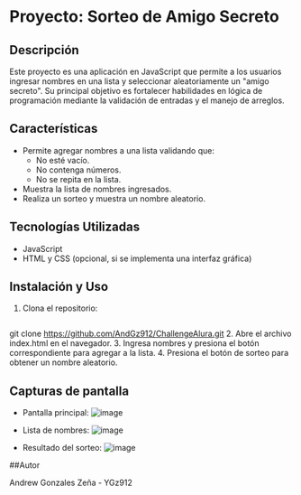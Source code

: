 # Proyecto: Sorteo de Amigo Secreto

## Descripción
Este proyecto es una aplicación en JavaScript que permite a los usuarios ingresar nombres en una lista y seleccionar aleatoriamente un "amigo secreto". Su principal objetivo es fortalecer habilidades en lógica de programación mediante la validación de entradas y el manejo de arreglos.

## Características
- Permite agregar nombres a una lista validando que:
  - No esté vacío.
  - No contenga números.
  - No se repita en la lista.
- Muestra la lista de nombres ingresados.
- Realiza un sorteo y muestra un nombre aleatorio.

## Tecnologías Utilizadas
- JavaScript
- HTML y CSS (opcional, si se implementa una interfaz gráfica)

## Instalación y Uso
1. Clona el repositorio:
   ```sh
git clone https://github.com/AndGz912/ChallengeAlura.git
2. Abre el archivo index.html en el navegador.
3. Ingresa nombres y presiona el botón correspondiente para agregar a la lista.
4. Presiona el botón de sorteo para obtener un nombre aleatorio.

## Capturas de pantalla
- Pantalla principal: 
![image](https://github.com/user-attachments/assets/02b5efa3-4e38-4887-a81f-23afc09ed7e7)

- Lista de nombres:
![image](https://github.com/user-attachments/assets/dd38271e-f0ca-4fe4-b8a6-c9c9ceb356a4)

- Resultado del sorteo:
![image](https://github.com/user-attachments/assets/b8e2e1cb-959a-48c9-925b-ae7a2726d8b9)

##Autor

Andrew Gonzales Zeña - YGz912


